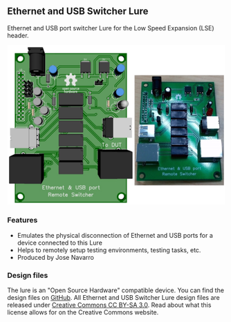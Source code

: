 ## Ethernet and USB Switcher Lure

Ethernet and USB port switcher Lure for the Low Speed Expansion (LSE) header.

![Ethernet and USB Switcher Lure](pages/ethernet-usb-switcher-lure/Eth_usb_switcher.jpg)

### Features

- Emulates the physical disconnection of Ethernet and USB ports for a device connected to this Lure
- Helps to remotely setup testing environments, testing tasks, etc.
- Produced by Jose Navarro

### Design files

The lure is an "Open Source Hardware" compatible device. You can find the design files on [GitHub](https://github.com/MinnowBoard-org/design-files/tree/master/expansion-boards-lures). All Ethernet and USB Switcher Lure design files are released under [Creative Commons CC BY-SA 3.0](https://creativecommons.org/licenses/by-sa/3.0/). Read about what this license allows for on the Creative Commons website.
